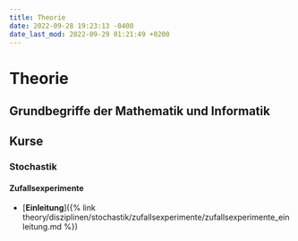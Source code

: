 ```yaml
---
title: Theorie
date: 2022-09-28 19:23:13 -0400
date_last_mod: 2022-09-29 01:21:49 +0200
---
```

# Theorie

## Grundbegriffe der Mathematik und Informatik

## Kurse

### Stochastik

#### Zufallsexperimente
- [**Einleitung**]({% link theory/disziplinen/stochastik/zufallsexperimente/zufallsexperimente_einleitung.md %})


<!-- ## Spitzfindigkeiten -->

